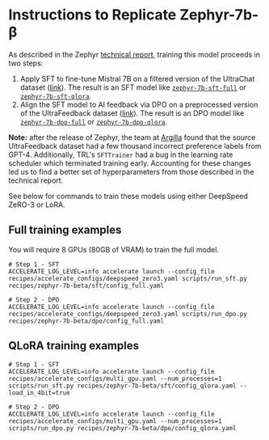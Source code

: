 
# Instructions to Replicate Zephyr-7b-β

As described in the Zephyr [technical report](https://huggingface.co/papers/2310.16944), training this model proceeds in two steps:

1. Apply SFT to fine-tune Mistral 7B on a filtered version of the UltraChat dataset ([link](https://huggingface.co/datasets/HuggingFaceH4/ultrachat_200k)). The result is an SFT model like [`zephyr-7b-sft-full`](https://huggingface.co/alignment-handbook/zephyr-7b-sft-full) or [`zephyr-7b-sft-qlora`](https://huggingface.co/alignment-handbook/zephyr-7b-sft-qlora).
2. Align the SFT model to AI feedback via DPO on a preprocessed version of the UltraFeedback dataset ([link](https://huggingface.co/datasets/HuggingFaceH4/ultrafeedback_binarized)). The result is an DPO model like [`zephyr-7b-dpo-full`](https://huggingface.co/alignment-handbook/zephyr-7b-dpo-full) or [`zephyr-7b-dpo-qlora`](https://huggingface.co/alignment-handbook/zephyr-7b-dpo-qlora).

**Note:** after the release of Zephyr, the team at [Argilla](https://argilla.io) found that the source UltraFeedback dataset had a few thousand incorrect preference labels from GPT-4. Additionally, TRL's `SFTTrainer` had a bug in the learning rate scheduler which terminated training early. Accounting for these changes led us to find a better set of hyperparameters from those described in the technical report. 

See below for commands to train these models using either DeepSpeed ZeRO-3 or LoRA.

## Full training examples

You will require 8 GPUs (80GB of VRAM) to train the full model.
```shell
# Step 1 - SFT
ACCELERATE_LOG_LEVEL=info accelerate launch --config_file recipes/accelerate_configs/deepspeed_zero3.yaml scripts/run_sft.py recipes/zephyr-7b-beta/sft/config_full.yaml

# Step 2 - DPO
ACCELERATE_LOG_LEVEL=info accelerate launch --config_file recipes/accelerate_configs/deepspeed_zero3.yaml scripts/run_dpo.py recipes/zephyr-7b-beta/dpo/config_full.yaml
```

## QLoRA training examples

```shell
# Step 1 - SFT
ACCELERATE_LOG_LEVEL=info accelerate launch --config_file recipes/accelerate_configs/multi_gpu.yaml --num_processes=1 scripts/run_sft.py recipes/zephyr-7b-beta/sft/config_qlora.yaml --load_in_4bit=true

# Step 2 - DPO
ACCELERATE_LOG_LEVEL=info accelerate launch --config_file recipes/accelerate_configs/multi_gpu.yaml --num_processes=1 scripts/run_dpo.py recipes/zephyr-7b-beta/dpo/config_qlora.yaml
```